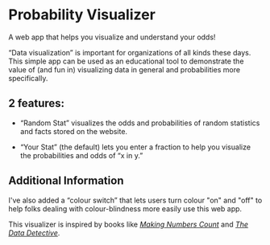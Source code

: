 # Probability Visualizer

A web app that helps you visualize and understand your odds!

“Data visualization” is important for organizations of all kinds these days. This simple app can be used as an educational tool to demonstrate the value of (and fun in) visualizing data in general and probabilities more specifically.

## 2 features:

- “Random Stat” visualizes the odds and probabilities of random statistics and facts stored on the website.

- “Your Stat” (the default) lets you enter a fraction to help you visualize the probabilities and odds of “x in y.”

## Additional Information

I've also added a “colour switch” that lets users turn colour "on" and "off" to help folks dealing with colour-blindness more easily use this web app.

This visualizer is inspired by books like [*Making Numbers Count*](https://www.simonandschuster.com/books/Making-Numbers-Count/Chip-Heath/9781982165444) and [*The Data Detective*](https://timharford.com/books/datadetective/). 